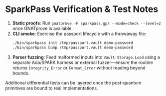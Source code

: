 # SparkPass Verification & Test Notes

1. **Static proofs**: Run `gnatprove -P sparkpass.gpr --mode=check --level=2` once GNATprove is available.
2. **CLI smoke**: Exercise the passport lifecycle with a throwaway file:
   ```bash
   ./bin/sparkpass init /tmp/passport.vault demo-password
   ./bin/sparkpass bump /tmp/passport.vault demo-password
   ```
3. **Parser fuzzing**: Feed malformed inputs into `Vault.Storage.Load` using a separate Ada/SPARK harness or external fuzzer—ensure the routine returns `Integrity_Error` or `Format_Error` without reading beyond bounds.

Additional differential tests can be layered once the post-quantum primitives are bound to real implementations.
